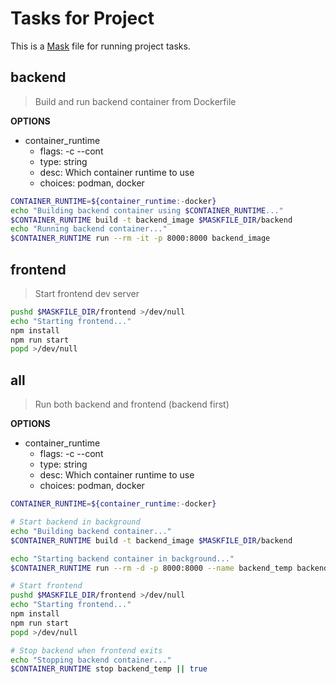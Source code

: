 # Tasks for Project

This is a [Mask](https://github.com/jacobdeichert/mask) file for running project tasks.

## backend

> Build and run backend container from Dockerfile

**OPTIONS**

* container_runtime
    * flags: -c --cont
    * type: string
    * desc: Which container runtime to use
    * choices: podman, docker

~~~bash
CONTAINER_RUNTIME=${container_runtime:-docker}
echo "Building backend container using $CONTAINER_RUNTIME..."
$CONTAINER_RUNTIME build -t backend_image $MASKFILE_DIR/backend
echo "Running backend container..."
$CONTAINER_RUNTIME run --rm -it -p 8000:8000 backend_image
~~~

## frontend

> Start frontend dev server

~~~bash
pushd $MASKFILE_DIR/frontend >/dev/null
echo "Starting frontend..."
npm install
npm run start
popd >/dev/null
~~~

## all

> Run both backend and frontend (backend first)

**OPTIONS**

* container_runtime
    * flags: -c --cont
    * type: string
    * desc: Which container runtime to use
    * choices: podman, docker

~~~bash
CONTAINER_RUNTIME=${container_runtime:-docker}

# Start backend in background
echo "Building backend container..."
$CONTAINER_RUNTIME build -t backend_image $MASKFILE_DIR/backend

echo "Starting backend container in background..."
$CONTAINER_RUNTIME run --rm -d -p 8000:8000 --name backend_temp backend_image

# Start frontend
pushd $MASKFILE_DIR/frontend >/dev/null
echo "Starting frontend..."
npm install
npm run start
popd >/dev/null

# Stop backend when frontend exits
echo "Stopping backend container..."
$CONTAINER_RUNTIME stop backend_temp || true
~~~

